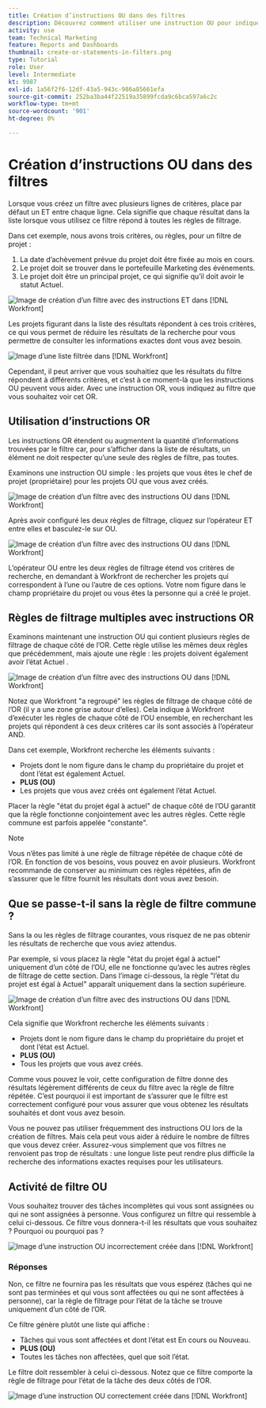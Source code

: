 ```yaml
---
title: Création d’instructions OU dans des filtres
description: Découvrez comment utiliser une instruction OU pour indiquer à Workfront que vous souhaitez afficher cet OU dans votre rapport.
activity: use
team: Technical Marketing
feature: Reports and Dashboards
thumbnail: create-or-statements-in-filters.png
type: Tutorial
role: User
level: Intermediate
kt: 9987
exl-id: 1a56f2f6-12df-43a5-943c-986a85661efa
source-git-commit: 252ba3ba44f22519a35899fcda9c6bca597a6c2c
workflow-type: tm+mt
source-wordcount: '901'
ht-degree: 0%

---
```


# Création d’instructions OU dans des filtres

Lorsque vous créez un filtre avec plusieurs lignes de critères, place par défaut un ET entre chaque ligne. Cela signifie que chaque résultat dans la liste lorsque vous utilisez ce filtre répond à toutes les règles de filtrage.

Dans cet exemple, nous avons trois critères, ou règles, pour un filtre de projet :

1. La date d’achèvement prévue du projet doit être fixée au mois en cours.
1. Le projet doit se trouver dans le portefeuille Marketing des événements.
1. Le projet doit être un principal projet, ce qui signifie qu’il doit avoir le statut Actuel.

![Image de création d’un filtre avec des instructions ET dans [!DNL Workfront]](assets/or-statement-1.png)

Les projets figurant dans la liste des résultats répondent à ces trois critères, ce qui vous permet de réduire les résultats de la recherche pour vous permettre de consulter les informations exactes dont vous avez besoin.

![Image d’une liste filtrée dans [!DNL Workfront]](assets/or-statement-2.png)

Cependant, il peut arriver que vous souhaitiez que les résultats du filtre répondent à différents critères, et c’est à ce moment-là que les instructions OU peuvent vous aider. Avec une instruction OR, vous indiquez au filtre que vous souhaitez voir cet OR.

## Utilisation d’instructions OR

Les instructions OR étendent ou augmentent la quantité d’informations trouvées par le filtre car, pour s’afficher dans la liste de résultats, un élément ne doit respecter qu’une seule des règles de filtre, pas toutes.

Examinons une instruction OU simple : les projets que vous êtes le chef de projet (propriétaire) pour les projets OU que vous avez créés.

![Image de création d’un filtre avec des instructions OU dans [!DNL Workfront]](assets/or-statement-3.png)

Après avoir configuré les deux règles de filtrage, cliquez sur l’opérateur ET entre elles et basculez-le sur OU.

![Image de création d’un filtre avec des instructions OU dans [!DNL Workfront]](assets/or-statement-4.png)

L’opérateur OU entre les deux règles de filtrage étend vos critères de recherche, en demandant à Workfront de rechercher les projets qui correspondent à l’une ou l’autre de ces options. Votre nom figure dans le champ propriétaire du projet ou vous êtes la personne qui a créé le projet.

## Règles de filtrage multiples avec instructions OR

Examinons maintenant une instruction OU qui contient plusieurs règles de filtrage de chaque côté de l’OR. Cette règle utilise les mêmes deux règles que précédemment, mais ajoute une règle : les projets doivent également avoir l’état Actuel .

![Image de création d’un filtre avec des instructions OU dans [!DNL Workfront]](assets/or-statement-5.png)

Notez que Workfront &quot;a regroupé&quot; les règles de filtrage de chaque côté de l’OR (il y a une zone grise autour d’elles). Cela indique à Workfront d’exécuter les règles de chaque côté de l’OU ensemble, en recherchant les projets qui répondent à ces deux critères car ils sont associés à l’opérateur AND.

Dans cet exemple, Workfront recherche les éléments suivants :

* Projets dont le nom figure dans le champ du propriétaire du projet et dont l’état est également Actuel.
* **PLUS (OU)**
* Les projets que vous avez créés ont également l’état Actuel.

Placer la règle &quot;état du projet égal à actuel&quot; de chaque côté de l’OU garantit que la règle fonctionne conjointement avec les autres règles. Cette règle commune est parfois appelée &quot;constante&quot;.

>[!NOTE]
>
>Vous n’êtes pas limité à une règle de filtrage répétée de chaque côté de l’OR. En fonction de vos besoins, vous pouvez en avoir plusieurs. Workfront recommande de conserver au minimum ces règles répétées, afin de s’assurer que le filtre fournit les résultats dont vous avez besoin.

## Que se passe-t-il sans la règle de filtre commune ?

Sans la ou les règles de filtrage courantes, vous risquez de ne pas obtenir les résultats de recherche que vous aviez attendus.

Par exemple, si vous placez la règle &quot;état du projet égal à actuel&quot; uniquement d’un côté de l’OU, elle ne fonctionne qu’avec les autres règles de filtrage de cette section. Dans l’image ci-dessous, la règle &quot;l’état du projet est égal à Actuel&quot; apparaît uniquement dans la section supérieure.

![Image de création d’un filtre avec des instructions OU dans [!DNL Workfront]](assets/or-statement-6.png)

Cela signifie que Workfront recherche les éléments suivants :

* Projets dont le nom figure dans le champ du propriétaire du projet et dont l’état est Actuel.
* **PLUS (OU)**
* Tous les projets que vous avez créés.

Comme vous pouvez le voir, cette configuration de filtre donne des résultats légèrement différents de ceux du filtre avec la règle de filtre répétée. C’est pourquoi il est important de s’assurer que le filtre est correctement configuré pour vous assurer que vous obtenez les résultats souhaités et dont vous avez besoin.

Vous ne pouvez pas utiliser fréquemment des instructions OU lors de la création de filtres. Mais cela peut vous aider à réduire le nombre de filtres que vous devez créer. Assurez-vous simplement que vos filtres ne renvoient pas trop de résultats : une longue liste peut rendre plus difficile la recherche des informations exactes requises pour les utilisateurs.

## Activité de filtre OU

Vous souhaitez trouver des tâches incomplètes qui vous sont assignées ou qui ne sont assignées à personne. Vous configurez un filtre qui ressemble à celui ci-dessous. Ce filtre vous donnera-t-il les résultats que vous souhaitez ? Pourquoi ou pourquoi pas ?

![Image d’une instruction OU incorrectement créée dans [!DNL Workfront]](assets/or-statement-your-turn-1.png)

### Réponses

Non, ce filtre ne fournira pas les résultats que vous espérez (tâches qui ne sont pas terminées et qui vous sont affectées ou qui ne sont affectées à personne), car la règle de filtrage pour l’état de la tâche se trouve uniquement d’un côté de l’OR.

Ce filtre génère plutôt une liste qui affiche :

* Tâches qui vous sont affectées et dont l’état est En cours ou Nouveau.
* **PLUS (OU)**
* Toutes les tâches non affectées, quel que soit l’état.

Le filtre doit ressembler à celui ci-dessous. Notez que ce filtre comporte la règle de filtrage pour l’état de la tâche des deux côtés de l’OR.

![Image d’une instruction OU correctement créée dans [!DNL Workfront]](assets/or-statement-your-turn-2.png)

